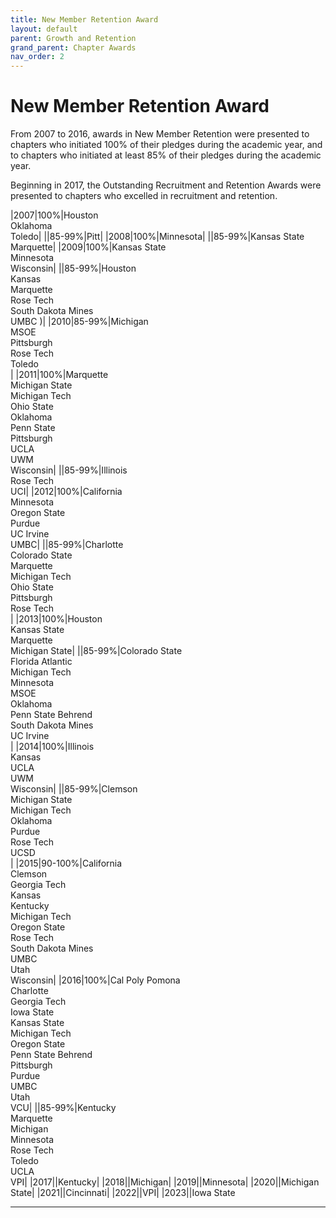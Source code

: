 ```yaml
---
title: New Member Retention Award
layout: default
parent: Growth and Retention
grand_parent: Chapter Awards
nav_order: 2
---
```

# New Member Retention Award

From 2007 to 2016, awards in New Member Retention were presented to chapters who initiated 100% of their pledges during the academic year, and to chapters who initiated at least 85% of their pledges during the academic year.

Beginning in 2017, the Outstanding Recruitment and Retention Awards were presented to chapters who excelled in recruitment and retention.

|2007|100%|Houston<br>Oklahoma<br>Toledo|
||85-99%|Pitt|
|2008|100%|Minnesota|
||85-99%|Kansas State<br>Marquette|
|2009|100%|Kansas State<br>Minnesota<br>Wisconsin|
||85-99%|Houston<br>Kansas<br>Marquette<br>Rose Tech<br>South Dakota Mines<br>UMBC                 )|
|2010|85-99%|Michigan<br>	    MSOE<br>		Pittsburgh<br>		Rose Tech<br>		Toledo<br>|
|2011|100%|Marquette<br>Michigan State<br>Michigan Tech<br>Ohio State<br>Oklahoma<br>Penn State<br>Pittsburgh<br>UCLA<br>UWM<br>Wisconsin|
||85-99%|Illinois<br>Rose Tech<br>UCI|
|2012|100%|California<br>Minnesota<br>Oregon State<br>Purdue<br>UC Irvine<br>UMBC|
||85-99%|Charlotte<br>Colorado State<br>Marquette<br>Michigan Tech<br>Ohio State<br>Pittsburgh<br>Rose Tech<br>|
|2013|100%|Houston<br>Kansas State<br>Marquette<br>Michigan State|
||85-99%|Colorado State<br>Florida Atlantic<br>Michigan Tech<br>Minnesota<br>MSOE<br>Oklahoma<br>Penn State Behrend<br>South Dakota Mines<br>UC Irvine<br>|
|2014|100%|Illinois<br>Kansas<br>UCLA<br>UWM<br>Wisconsin|
||85-99%|Clemson<br>Michigan State<br>Michigan Tech<br>Oklahoma<br>Purdue<br>Rose Tech<br>UCSD<br>|
|2015|90-100%|California<br>Clemson<br>Georgia Tech<br>Kansas<br>Kentucky<br>Michigan Tech<br>Oregon State<br>Rose Tech<br>South Dakota Mines<br>UMBC<br>Utah<br>Wisconsin|
|2016|100%|Cal Poly Pomona<br>Charlotte<br>Georgia Tech<br>Iowa State<br>Kansas State<br>Michigan Tech<br>Oregon State<br>Penn State Behrend<br>Pittsburgh<br>Purdue<br>UMBC<br>Utah<br>VCU|
||85-99%|Kentucky<br>Marquette<br>Michigan<br>Minnesota<br>Rose Tech<br>Toledo<br>UCLA<br>VPI|
|2017||Kentucky|
|2018||Michigan|
|2019||Minnesota|
|2020||Michigan State|
|2021||Cincinnati|
|2022||VPI|
|2023||Iowa State


----